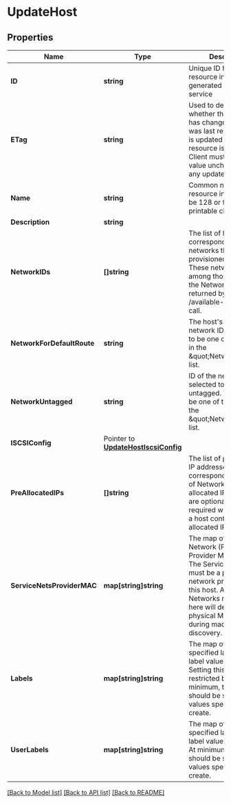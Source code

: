 # UpdateHost

## Properties

Name | Type | Description | Notes
------------ | ------------- | ------------- | -------------
**ID** | **string** | Unique ID for the resource instance as generated by the Metal service | 
**ETag** | **string** | Used to determine whether the DB entry has changed since it was last read. This value is updated each time the resource is updated.  Client must send this value unchanged for any update operation. | 
**Name** | **string** | Common name for the resource instance. Must be 128 or fewer printable characters | 
**Description** | **string** |  | 
**NetworkIDs** | **[]string** | The list of IDs corresponding to the networks that were provisioned to the host. These networks are among those listed in the Networks array returned by the get /available-resources call. | 
**NetworkForDefaultRoute** | **string** | The host&#39;s default network ID. This needs to be one of the values in the  \&quot;NetworkIDs\&quot; list. | 
**NetworkUntagged** | **string** | ID of the network selected to be untagged. This needs to be one of the values in the  \&quot;NetworkIDs\&quot; list. | 
**ISCSIConfig** | Pointer to [**UpdateHostIscsiConfig**](UpdateHostISCSIConfig.md) |  | [optional] 
**PreAllocatedIPs** | **[]string** | The list of pre-allocated IP addresses corresponding to the list of NetworkIDs. Pre-allocated IP addresses are optional, but required when updating a host containing pre-allocated IP addresses. | 
**ServiceNetsProviderMAC** | **map[string]string** | The map of Service Network (Provider) ID to Provider MAC address.   The Service Network must be a provider network provisioned to this host. Any Service Networks not included here will default to the physical MAC learned during machine discovery. | 
**Labels** | **map[string]string** | The map of service specified label name to label value for this host. Setting this field is restricted by role. At minimum, this field should be set to the values specified during create. | 
**UserLabels** | **map[string]string** | The map of user specified label name to label value for this host. At minimum, this field should be set to the values specified during create. | 

[[Back to Model list]](../README.md#documentation-for-models) [[Back to API list]](../README.md#documentation-for-api-endpoints) [[Back to README]](../README.md)


